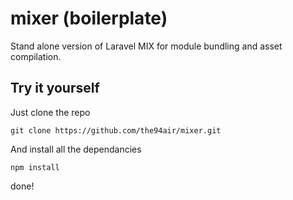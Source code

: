 # mixer (boilerplate)
Stand alone version of Laravel MIX for module bundling and asset compilation.

## Try it yourself
Just clone the repo
```
git clone https://github.com/the94air/mixer.git
```
And install all the dependancies
```
npm install
```
done!
